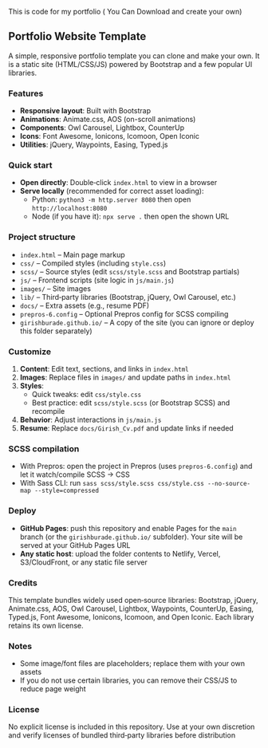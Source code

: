 This is code for my portfolio ( You Can Download and create your own)
## Portfolio Website Template

A simple, responsive portfolio template you can clone and make your own. It is a static site (HTML/CSS/JS) powered by Bootstrap and a few popular UI libraries.

### Features
- **Responsive layout**: Built with Bootstrap
- **Animations**: Animate.css, AOS (on-scroll animations)
- **Components**: Owl Carousel, Lightbox, CounterUp
- **Icons**: Font Awesome, Ionicons, Icomoon, Open Iconic
- **Utilities**: jQuery, Waypoints, Easing, Typed.js

### Quick start
- **Open directly**: Double‑click `index.html` to view in a browser
- **Serve locally** (recommended for correct asset loading):
  - Python: `python3 -m http.server 8080` then open `http://localhost:8080`
  - Node (if you have it): `npx serve .` then open the shown URL

### Project structure
- `index.html` – Main page markup
- `css/` – Compiled styles (including `style.css`)
- `scss/` – Source styles (edit `scss/style.scss` and Bootstrap partials)
- `js/` – Frontend scripts (site logic in `js/main.js`)
- `images/` – Site images
- `lib/` – Third‑party libraries (Bootstrap, jQuery, Owl Carousel, etc.)
- `docs/` – Extra assets (e.g., resume PDF)
- `prepros-6.config` – Optional Prepros config for SCSS compiling
- `girishburade.github.io/` – A copy of the site (you can ignore or deploy this folder separately)

### Customize
1. **Content**: Edit text, sections, and links in `index.html`
2. **Images**: Replace files in `images/` and update paths in `index.html`
3. **Styles**:
   - Quick tweaks: edit `css/style.css`
   - Best practice: edit `scss/style.scss` (or Bootstrap SCSS) and recompile
4. **Behavior**: Adjust interactions in `js/main.js`
5. **Resume**: Replace `docs/Girish_Cv.pdf` and update links if needed

### SCSS compilation
- With Prepros: open the project in Prepros (uses `prepros-6.config`) and let it watch/compile SCSS → CSS
- With Sass CLI: run `sass scss/style.scss css/style.css --no-source-map --style=compressed`

### Deploy
- **GitHub Pages**: push this repository and enable Pages for the `main` branch (or the `girishburade.github.io/` subfolder). Your site will be served at your GitHub Pages URL
- **Any static host**: upload the folder contents to Netlify, Vercel, S3/CloudFront, or any static file server

### Credits
This template bundles widely used open‑source libraries: Bootstrap, jQuery, Animate.css, AOS, Owl Carousel, Lightbox, Waypoints, CounterUp, Easing, Typed.js, Font Awesome, Ionicons, Icomoon, and Open Iconic. Each library retains its own license.

### Notes
- Some image/font files are placeholders; replace them with your own assets
- If you do not use certain libraries, you can remove their CSS/JS to reduce page weight

### License
No explicit license is included in this repository. Use at your own discretion and verify licenses of bundled third‑party libraries before distribution
